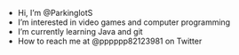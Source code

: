 -  Hi, I’m @ParkinglotS
-  I’m interested in video games and computer programming 
-  I’m currently learning Java and git
-  How to reach me at @pppppp82123981 on Twitter 

<!---
ParkinglotS/ParkinglotS is a ✨ special ✨ repository because its `README.md` (this file) appears on your GitHub profile.
You can click the Preview link to take a look at your changes.
--->
